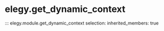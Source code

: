 
# elegy.get_dynamic_context

::: elegy.module.get_dynamic_context
    selection:
        inherited_members: true